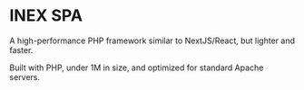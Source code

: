 # INEX SPA

A high-performance PHP framework similar to NextJS/React, but lighter and faster.

Built with PHP, under 1M in size, and optimized for standard Apache servers.
